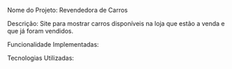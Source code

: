 Nome do Projeto: Revendedora de Carros

Descrição: Site para mostrar carros disponíveis na loja que estão a venda e que já foram vendidos.

Funcionalidade Implementadas:

Tecnologias Utilizadas:
